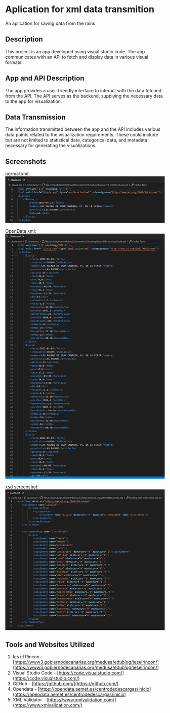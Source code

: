 # Aplication for xml data transmition

An aplication for saving data from the rains

## Description

This project is an app developed using visual studio code. The app communicates with an API to fetch and display data in various visual formats.

## App and API Description

The app provides a user-friendly interface to interact with the data fetched from the API. The API serves as the backend, supplying the necessary data to the app for visualization.

## Data Transmission

The information transmitted between the app and the API includes various data points related to the visualization requirements. These could include but are not limited to statistical data, categorical data, and metadata necessary for generating the visualizations.

## Screenshots

normal xml:
![Screenshot 1](/img/rainXML.PNG)

OpenData xml:
![Screenshot 2](/img/OpendataRain.PNG)

xsd screenshot:
![Screenshot 2](/img/rainxsd.PNG)

## Tools and Websites Utilized

1. Ies el Rincon - [https://www3.gobiernodecanarias.org/medusa/edublog/ieselrincon/](https://www3.gobiernodecanarias.org/medusa/edublog/ieselrincon/)
2. Visual Studio Code - [https://code.visualstudio.com/](https://code.visualstudio.com/)
3. GitHub - [https://github.com/](https://github.com/)
4. Opendata - [https://opendata.aemet.es/centrodedescargas/inicio](https://opendata.aemet.es/centrodedescargas/inicio)
5. XML Validator - [https://www.xmlvalidation.com/](https://www.xmlvalidation.com/)
